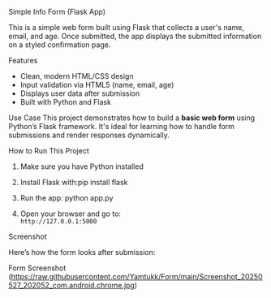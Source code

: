Simple Info Form (Flask App)

This is a simple web form built using Flask that collects a user's name, email, and age. Once submitted, the app displays the submitted information on a styled confirmation page.

Features
- Clean, modern HTML/CSS design
- Input validation via HTML5 (name, email, age)
- Displays user data after submission
- Built with Python and Flask

Use Case
This project demonstrates how to build a **basic web form** using Python’s Flask framework. It's ideal for learning how to handle form submissions and render responses dynamically.

How to Run This Project
1. Make sure you have Python installed
2. Install Flask with:pip install flask

3. Run the app:
python app.py

4. Open your browser and go to:  
`http://127.0.0.1:5000`

Screenshot

Here’s how the form looks after submission:

Form Screenshot (https://raw.githubusercontent.com/Yamtukk/Form/main/Screenshot_20250527_202052_com.android.chrome.jpg)
